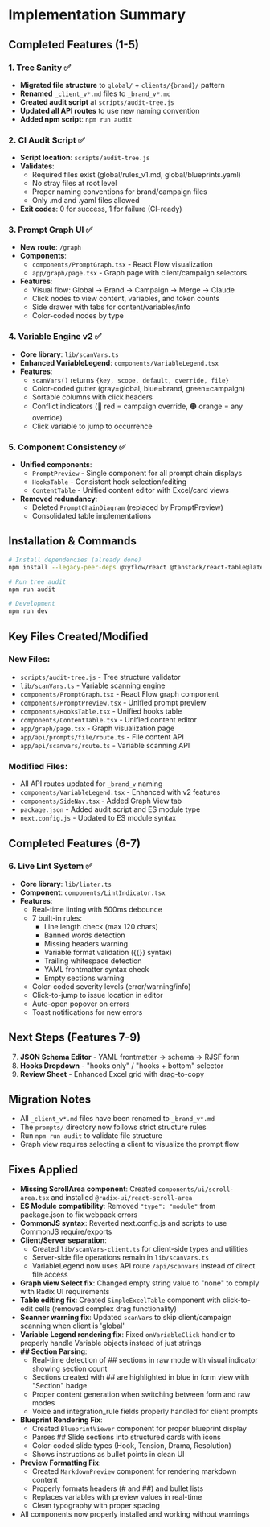 # Implementation Summary

## Completed Features (1-5)

### 1. Tree Sanity ✅
- **Migrated file structure** to `global/` + `clients/{brand}/` pattern
- **Renamed** `_client_v*.md` files to `_brand_v*.md` 
- **Created audit script** at `scripts/audit-tree.js`
- **Updated all API routes** to use new naming convention
- **Added npm script**: `npm run audit`

### 2. CI Audit Script ✅
- **Script location**: `scripts/audit-tree.js`
- **Validates**:
  - Required files exist (global/rules_v1.md, global/blueprints.yaml)
  - No stray files at root level
  - Proper naming conventions for brand/campaign files
  - Only .md and .yaml files allowed
- **Exit codes**: 0 for success, 1 for failure (CI-ready)

### 3. Prompt Graph UI ✅
- **New route**: `/graph` 
- **Components**:
  - `components/PromptGraph.tsx` - React Flow visualization
  - `app/graph/page.tsx` - Graph page with client/campaign selectors
- **Features**:
  - Visual flow: Global → Brand → Campaign → Merge → Claude
  - Click nodes to view content, variables, and token counts
  - Side drawer with tabs for content/variables/info
  - Color-coded nodes by type

### 4. Variable Engine v2 ✅
- **Core library**: `lib/scanVars.ts`
- **Enhanced VariableLegend**: `components/VariableLegend.tsx`
- **Features**:
  - `scanVars()` returns `{key, scope, default, override, file}`
  - Color-coded gutter (gray=global, blue=brand, green=campaign)
  - Sortable columns with click headers
  - Conflict indicators (🔴 red = campaign override, 🟠 orange = any override)
  - Click variable to jump to occurrence

### 5. Component Consistency ✅
- **Unified components**:
  - `PromptPreview` - Single component for all prompt chain displays
  - `HooksTable` - Consistent hook selection/editing
  - `ContentTable` - Unified content editor with Excel/card views
- **Removed redundancy**:
  - Deleted `PromptChainDiagram` (replaced by PromptPreview)
  - Consolidated table implementations

## Installation & Commands

```bash
# Install dependencies (already done)
npm install --legacy-peer-deps @xyflow/react @tanstack/react-table@latest xlsx react-diff-viewer-continued crypto-js @rjsf/core @rjsf/utils @rjsf/validator-ajv8 @types/crypto-js

# Run tree audit
npm run audit

# Development
npm run dev
```

## Key Files Created/Modified

### New Files:
- `scripts/audit-tree.js` - Tree structure validator
- `lib/scanVars.ts` - Variable scanning engine
- `components/PromptGraph.tsx` - React Flow graph component
- `components/PromptPreview.tsx` - Unified prompt preview
- `components/HooksTable.tsx` - Unified hooks table
- `components/ContentTable.tsx` - Unified content editor
- `app/graph/page.tsx` - Graph visualization page
- `app/api/prompts/file/route.ts` - File content API
- `app/api/scanvars/route.ts` - Variable scanning API

### Modified Files:
- All API routes updated for `_brand_v` naming
- `components/VariableLegend.tsx` - Enhanced with v2 features
- `components/SideNav.tsx` - Added Graph View tab
- `package.json` - Added audit script and ES module type
- `next.config.js` - Updated to ES module syntax

## Completed Features (6-7)

### 6. Live Lint System ✅
- **Core library**: `lib/linter.ts`
- **Component**: `components/LintIndicator.tsx`
- **Features**:
  - Real-time linting with 500ms debounce
  - 7 built-in rules:
    - Line length check (max 120 chars)
    - Banned words detection
    - Missing headers warning
    - Variable format validation ({{}} syntax)
    - Trailing whitespace detection
    - YAML frontmatter syntax check
    - Empty sections warning
  - Color-coded severity levels (error/warning/info)
  - Click-to-jump to issue location in editor
  - Auto-open popover on errors
  - Toast notifications for new errors

## Next Steps (Features 7-9)

7. **JSON Schema Editor** - YAML frontmatter → schema → RJSF form
8. **Hooks Dropdown** - "hooks only" / "hooks + bottom" selector
9. **Review Sheet** - Enhanced Excel grid with drag-to-copy

## Migration Notes

- All `_client_v*.md` files have been renamed to `_brand_v*.md`
- The `prompts/` directory now follows strict structure rules
- Run `npm run audit` to validate file structure
- Graph view requires selecting a client to visualize the prompt flow

## Fixes Applied

- **Missing ScrollArea component**: Created `components/ui/scroll-area.tsx` and installed `@radix-ui/react-scroll-area`
- **ES Module compatibility**: Removed `"type": "module"` from package.json to fix webpack errors
- **CommonJS syntax**: Reverted next.config.js and scripts to use CommonJS require/exports
- **Client/Server separation**: 
  - Created `lib/scanVars-client.ts` for client-side types and utilities
  - Server-side file operations remain in `lib/scanVars.ts` 
  - VariableLegend now uses API route `/api/scanvars` instead of direct file access
- **Graph view Select fix**: Changed empty string value to "none" to comply with Radix UI requirements
- **Table editing fix**: Created `SimpleExcelTable` component with click-to-edit cells (removed complex drag functionality)
- **Scanner warning fix**: Updated `scanVars` to skip client/campaign scanning when client is 'global'
- **Variable Legend rendering fix**: Fixed `onVariableClick` handler to properly handle Variable objects instead of just strings
- **## Section Parsing**: 
  - Real-time detection of ## sections in raw mode with visual indicator showing section count
  - Sections created with ## are highlighted in blue in form view with "Section" badge
  - Proper content generation when switching between form and raw modes
  - Voice and integration_rule fields properly handled for client prompts
- **Blueprint Rendering Fix**: 
  - Created `BlueprintViewer` component for proper blueprint display
  - Parses ## Slide sections into structured cards with icons
  - Color-coded slide types (Hook, Tension, Drama, Resolution)
  - Shows instructions as bullet points in clean UI
- **Preview Formatting Fix**:
  - Created `MarkdownPreview` component for rendering markdown content
  - Properly formats headers (# and ##) and bullet lists
  - Replaces variables with preview values in real-time
  - Clean typography with proper spacing
- All components now properly installed and working without warnings